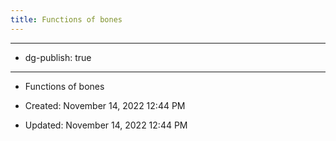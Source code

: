 ```yaml
---
title: Functions of bones
---
```


- --

- dg-publish: true

- --

- Functions of bones

- Created: November 14, 2022 12:44 PM

- Updated: November 14, 2022 12:44 PM
